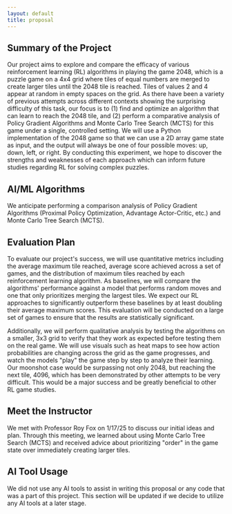 ```yaml
---
layout: default
title: proposal
---
```


## Summary of the Project
Our project aims to explore and compare the efficacy of various reinforcement learning (RL) algorithms in playing the game 2048, which is a puzzle game on a 4x4 grid where tiles of equal numbers are merged to create larger tiles until the 2048 tile is reached. Tiles of values 2 and 4 appear at random in empty spaces on the grid. As there have been a variety of previous attempts across different contexts showing the surprising difficulty of this task, our focus is to (1) find and optimize an algorithm that can learn to reach the 2048 tile, and (2) perform a comparative analysis of Policy Gradient Algorithms and Monte Carlo Tree Search (MCTS) for this game under a single, controlled setting. We will use a Python implementation of the 2048 game so that we can use a 2D array game state as input, and the output will always be one of four possible moves: up, down, left, or right. By conducting this experiment, we hope to discover the strengths and weaknesses of each approach which can inform future studies regarding RL for solving complex puzzles.

## AI/ML Algorithms
We anticipate performing a comparison analysis of Policy Gradient Algorithms (Proximal Policy Optimization, Advantage Actor-Critic, etc.) and Monte Carlo Tree Search (MCTS).

## Evaluation Plan
To evaluate our project's success, we will use quantitative metrics including the average maximum tile reached, average score achieved across a set of games, and the distribution of maximum tiles reached by each reinforcement learning algorithm. As baselines, we will compare the algorithms' performance against a model that performs random moves and one that only prioritizes merging the largest tiles. We expect our RL approaches to significantly outperform these baselines by at least doubling their average maximum scores. This evaluation will be conducted on a large set of games to ensure that the results are statistically significant.

Additionally, we will perform qualitative analysis by testing the algorithms on a smaller, 3x3 grid to verify that they work as expected before testing them on the real game. We will use visuals such as heat maps to see how action probabilities are changing across the grid as the game progresses, and watch the models "play" the game step by step to analyze their learning. Our moonshot case would be surpassing not only 2048, but reaching the next tile, 4096, which has been demonstrated by other attempts to be very difficult. This would be a major success and be greatly beneficial to other RL game studies. 

## Meet the Instructor
We met with Professor Roy Fox on 1/17/25 to discuss our initial ideas and plan. Through this meeting, we learned about using Monte Carlo Tree Search (MCTS) and received advice about prioritizing "order" in the game state over immediately creating larger tiles.

## AI Tool Usage
We did not use any AI tools to assist in writing this proposal or any code that was a part of this project. This section will be updated if we decide to utilize any AI tools at a later stage.